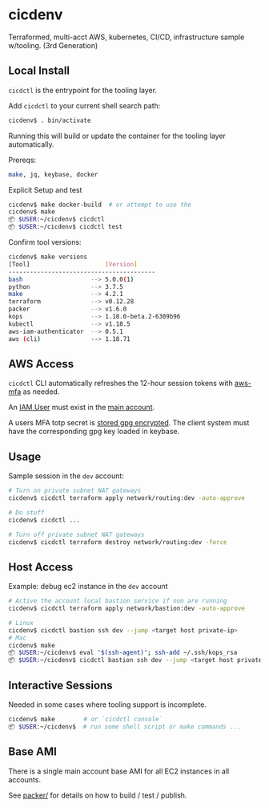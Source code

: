 # cicdenv
Terraformed, multi-acct AWS, kubernetes, CI/CD, infrastructure sample w/tooling.
(3rd Generation)

## Local Install
`cicdctl` is the entrypoint for the tooling layer.

Add `cicdctl` to your current shell search path:
```bash
cicdenv$ . bin/activate
```

Running this will build or update the container for the tooling layer automatically.

Prereqs:
```bash
make, jq, keybase, docker
```

Explicit Setup and test
```bash
cicdenv$ make docker-build  # or attempt to use the 
cicdenv$ make
📦 $USER:~/cicdenv$ cicdctl
📦 $USER:~/cicdenv$ cicdctl test
```

Confirm tool versions:
```bash
cicdenv$ make versions
[Tool]                     [Version]
-----------------------------------------
bash                   --> 5.0.0(1)
python                 --> 3.7.5
make                   --> 4.2.1
terraform              --> v0.12.28
packer                 --> v1.6.0
kops                   --> 1.18.0-beta.2-6309b96
kubectl                --> v1.18.5
aws-iam-authenticator  --> 0.5.1
aws (cli)              --> 1.18.71
```

## AWS Access
`cicdctl` CLI automatically refreshes the 12-hour session tokens with 
[aws-mfa](https://github.com/dcoker/awsmfa/) as needed.

An [IAM User](terraform/iam-users.tfvars) must exist in the [main account](terraform/iam/users).

A users MFA totp secret is [stored gpg encrypted](mfa-virtual-devices).
The client system must have the corresponding gpg key loaded in keybase.

## Usage
Sample session in the `dev` account:
```bash
# Turn on private subnet NAT gateways
cicdenv$ cicdctl terraform apply network/routing:dev -auto-approve

# Do stuff
cicdenv$ cicdctl ...

# Turn off private subnet NAT gateways
cicdenv$ cicdctl terraform destroy network/routing:dev -force
```

## Host Access
Example: debug ec2 instance in the `dev` account
```bash
# Active the account local bastion service if non are running
cicdenv$ cicdctl terraform apply network/bastion:dev -auto-approve

# Linux
cicdenv$ cicdctl bastion ssh dev --jump <target host private-ip>
# Mac
cicdenv$ make
📦 $USER:~/cicdenv$ eval "$(ssh-agent)"; ssh-add ~/.ssh/kops_rsa
📦 $USER:~/cicdenv$ cicdctl bastion ssh dev --jump <target host private-ip>
```

## Interactive Sessions
Needed in some cases where tooling support is incomplete.
```bash
cicdenv$ make        # or `cicdctl console`
📦 $USER:~/cicdenv$  # run some shell script or make commands ...
```

## Base AMI
There is a single main account base AMI for all EC2 instances in all accounts.

See [packer/](packer/) for details on how to build / test / publish.

